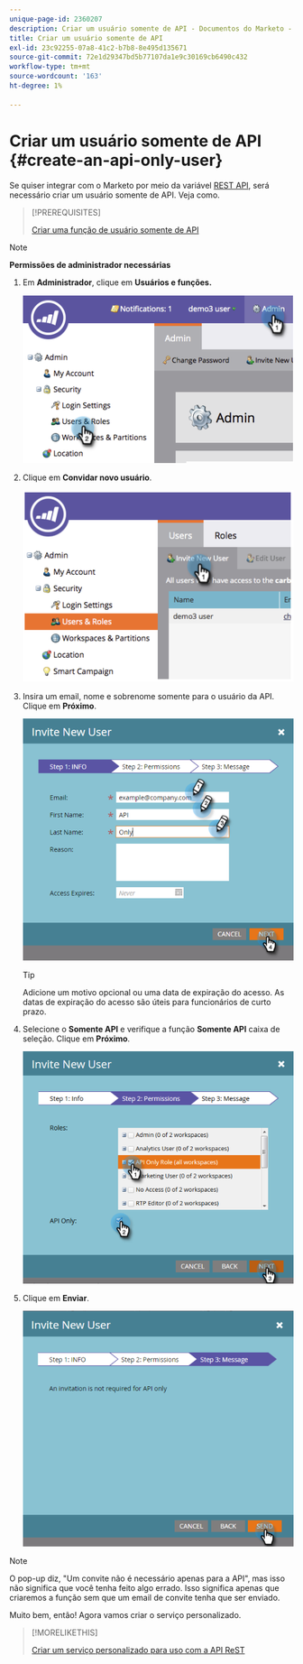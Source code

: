 ```yaml
---
unique-page-id: 2360207
description: Criar um usuário somente de API - Documentos do Marketo - Documentação do produto
title: Criar um usuário somente de API
exl-id: 23c92255-07a8-41c2-b7b8-8e495d135671
source-git-commit: 72e1d29347bd5b77107da1e9c30169cb6490c432
workflow-type: tm+mt
source-wordcount: '163'
ht-degree: 1%

---
```


# Criar um usuário somente de API {#create-an-api-only-user}

Se quiser integrar com o Marketo por meio da variável [REST API](https://developers.marketo.com/documentation/rest/), será necessário criar um usuário somente de API. Veja como.

>[!PREREQUISITES]
>
>[Criar uma função de usuário somente de API](/help/marketo/product-docs/administration/users-and-roles/create-an-api-only-user-role.md)

>[!NOTE]
>
>**Permissões de administrador necessárias**

1. Em **Administrador**, clique em **Usuários e funções.**

   ![](assets/image2014-9-17-9-3a31-3a31.png)

1. Clique em **Convidar novo usuário**.

   ![](assets/image2014-9-17-9-3a32-3a3.png)

1. Insira um email, nome e sobrenome somente para o usuário da API. Clique em **Próximo**.

   ![](assets/image2016-5-24-10-3a53-3a7.png)

   >[!TIP]
   >
   >Adicione um motivo opcional ou uma data de expiração do acesso. As datas de expiração do acesso são úteis para funcionários de curto prazo.

1. Selecione o **Somente API** e verifique a função **Somente API** caixa de seleção. Clique em **Próximo**.

   ![](assets/four.png)

1. Clique em **Enviar**.

   ![](assets/image2016-5-24-11-3a8-3a20.png)

>[!NOTE]
>
>O pop-up diz, &quot;Um convite não é necessário apenas para a API&quot;, mas isso não significa que você tenha feito algo errado. Isso significa apenas que criaremos a função sem que um email de convite tenha que ser enviado.

Muito bem, então! Agora vamos criar o serviço personalizado.

>[!MORELIKETHIS]
>
>[Criar um serviço personalizado para uso com a API ReST](/help/marketo/product-docs/administration/additional-integrations/create-a-custom-service-for-use-with-rest-api.md)
